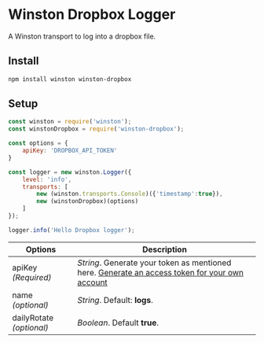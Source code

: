 # Winston Dropbox Logger

A Winston transport to log into a dropbox file.

## Install

```bash
npm install winston winston-dropbox
```

## Setup

```js
const winston = require('winston');
const winstonDropbox = require('winston-dropbox');

const options = {
	apiKey: 'DROPBOX_API_TOKEN'
}

const logger = new winston.Logger({
	level: 'info',
	transports: [
		new (winston.transports.Console)({'timestamp':true}),
		new (winstonDropbox)(options)
	]
});

logger.info('Hello Dropbox logger');
```

| Options                  | Description                                                                                                                                  |
|--------------------------|----------------------------------------------------------------------------------------------------------------------------------------------|
| apiKey *(Required)*      | *String*. Generate your token as mentioned here. [Generate an access token for your own account](https://blogs.dropbox.com/developers/2014/05/generate-an-access-token-for-your-own-account/)  |
| name *(optional)*        | *String*. Default: **logs**.                                                                                                                 |
| dailyRotate *(optional)* | *Boolean*. Default **true**.                                                                                                                 |